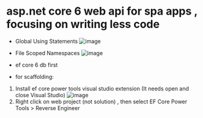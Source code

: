 # asp.net core 6 web api for spa apps , focusing on writing less code
- Global Using Statements
![image](https://user-images.githubusercontent.com/17564001/170569285-18e5694b-a610-4346-ae36-61920e49c7c4.png)

- File Scoped Namespaces
![image](https://user-images.githubusercontent.com/17564001/170569428-b64441bb-9952-4592-8bd9-3b51919f95e0.png)

- ef core 6 db first
 * for scaffolding: 
 1. Install ef core power tools visual studio extension (It needs open and close Visual Studio)
 ![image](https://user-images.githubusercontent.com/17564001/170569946-da43bfa3-1d1e-4bbe-8144-f8e1df6c38f3.png)
 2. Right click on web project (not solution) , then select EF Core Power Tools > Reverse Engineer
